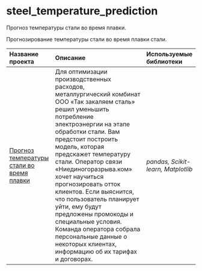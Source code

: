 # steel_temperature_prediction 
Прогноз температуры стали во время плавки.

Прогнозирование температуры стали во время плавки стали.

| Название проекта | Описание | Используемые библиотеки | 
| :---------------------- | :---------------------- | :---------------------- |
| [Прогноз температуры стали во время плавки](steel_temperature_prediction/steel_temperature_prediction.ipynb.) | Для оптимизации производственных расходов, металлургический комбинат ООО «Так закаляем сталь» решил уменьшить потребление электроэнергии на этапе обработки стали. Вам предстоит построить модель, которая предскажет температуру стали. Оператор связи «Ниединогоразрыва.ком» хочет научиться прогнозировать отток клиентов. Если выяснится, что пользователь планирует уйти, ему будут предложены промокоды и специальные условия. Команда оператора собрала персональные данные о некоторых клиентах, информацию об их тарифах и договорах. | *pandas, Scikit-learn, Matplotlib* 
